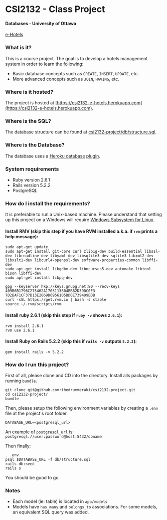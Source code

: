 # CSI2132 - Class Project
#### Databases - University of Ottawa

[e-Hotels](https://csi2132-e-hotels.herokuapp.com)

### What is it?
This is a course project. The goal is to develop a hotels management system in order to learn the following:
- Basic database concepts such as `CREATE`, `INSERT`, `UPDATE`, etc.
- More advanced concepts such as `JOIN`, `HAVING`, etc.

### Where is it hosted?
The project is hosted at [https://csi2132-e-hotels.herokuapp.com](https://csi2132-e-hotels.herokuapp.com).

### Where is the SQL?
The database structure can be found at [csi2132-project/db/structure.sql](https://github.com/thedrummeraki/csi2132-project/tree/master/db/structure.sql).

### Where is the Database?
The database uses a [Heroku database](https://devcenter.heroku.com/articles/heroku-postgresql)
[plugin](https://elements.heroku.com/addons/heroku-postgresql).

### System requirements
- Ruby version 2.6.1
- Rails version 5.2.2
- PostgreSQL

### How do I install the requirements?
It is preferable to run a Unix-based machine. Please understand that setting up this project on a Windows
will require [Windows Subsystem for Linux](https://docs.microsoft.com/en-us/windows/wsl/install-win10).

#### Install RMV (skip this step if you have RVM installed a.k.a. if `rvm` prints a help message):
```
sudo apt-get update
sudo apt-get install git-core curl zlib1g-dev build-essential libssl-dev libreadline-dev libyaml-dev libsqlite3-dev sqlite3 libxml2-dev libxslt1-dev libcurl4-openssl-dev software-properties-common libffi-dev
sudo apt-get install libgdbm-dev libncurses5-dev automake libtool bison libffi-dev
sudo apt-get install libpq-dev

gpg --keyserver hkp://keys.gnupg.net:80 --recv-keys 409B6B1796C275462A1703113804BB82D39DC0E3 7D2BAF1CF37B13E2069D6956105BD0E739499BDB
curl -sSL https://get.rvm.io | bash -s stable
source ~/.rvm/scripts/rvm
```

#### Install ruby 2.6.1 (skip this step if `ruby -v` shows `2.6.1`):
```
rvm install 2.6.1
rvm use 2.6.1
```

#### Install Ruby on Rails 5.2.2 (skip this if `rails -v` outputs `5.2.2`):
```
gem install rails -v 5.2.2
```

### How do I run this project?
First of all, please clone and CD into the directory. Install alls packages by
running `bundle`.
```
git clone git@github.com:thedrummeraki/csi2132-project.git
cd csi2132-project/
bundle
```

Then, please setup the following environment variables by creating a `.env` file at the project's root folder.
```
DATABASE_URL=<postgresql_url>
```

An example of `postgresql_url` is: `postgresql://user:password@host:5432/dbname`

Then finally:
```
. .env
psql $DATABASE_URL -f db/structure.sql
rails db:seed
rails s
```

You should be good to go.

### Notes
- Each model (ie: table) is located in `app/models`
- Models have `has_many` and `belongs_to` associations. For some models, an equivalent SQL query was added.

